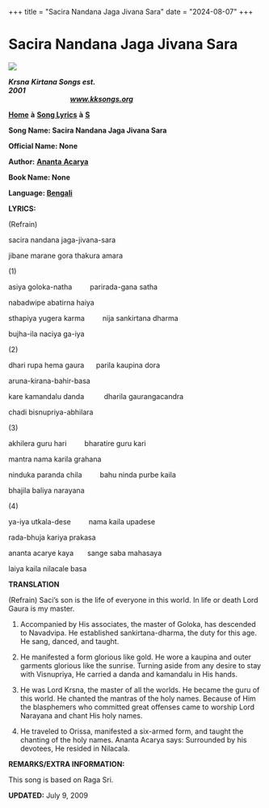 +++
title = "Sacira Nandana Jaga Jivana Sara"
date = "2024-08-07"
+++

# Sacira Nandana Jaga Jivana Sara
**[![](http://kksongs.org/image_files/image002.jpg)](http://kksongs.org/)**

**_Krsna_** **_Kirtana Songs est. 2001_**                                                                                                                                                      **_www.kksongs.org_**

**[Home](http://kksongs.org/)** **à** **[Song Lyrics](http://kksongs.org/lyrics.html)** **à** **[S](http://kksongs.org/songs/song_s.html)**

**Song Name: Sacira Nandana Jaga Jivana Sara**

**Official Name: None**

**Author:** [**Ananta** **Acarya**](http://kksongs.org/authors/list/ananta_acarya.html)

**Book Name: None**

**Language: [Bengali](http://kksongs.org/language/list/bengali.html)**

**LYRICS:**

(Refrain)

sacira nandana jaga-jivana-sara

jibane marane gora thakura amara

(1)

asiya goloka-natha         parirada-gana satha

nabadwipe abatirna haiya

sthapiya yugera karma         nija sankirtana dharma

bujha-ila naciya ga-iya

(2)

dhari rupa hema gaura      parila kaupina dora

aruna-kirana-bahir-basa

kare kamandalu danda          dharila gaurangacandra

chadi bisnupriya-abhilara

(3)

akhilera guru hari         bharatire guru kari

mantra nama karila grahana

ninduka paranda chila         bahu ninda purbe kaila

bhajila baliya narayana

(4)

ya-iya utkala-dese         nama kaila upadese

rada-bhuja kariya prakasa

ananta acarye kaya       sange saba mahasaya

laiya kaila nilacale basa

**TRANSLATION**

(Refrain) Saci’s son is the life of everyone in this world. In life or death Lord Gaura is my master.

1) Accompanied by His associates, the master of Goloka, has descended to Navadvipa. He established sankirtana\-dharma, the duty for this age. He sang, danced, and taught.

2) He manifested a form glorious like gold. He wore a kaupina and outer garments glorious like the sunrise. Turning aside from any desire to stay with Visnupriya, He carried a danda and kamandalu in His hands.

3) He was Lord Krsna, the master of all the worlds. He became the guru of this world. He chanted the mantras of the holy names. Because of Him the blasphemers who committed great offenses came to worship Lord Narayana and chant His holy names.

4) He traveled to Orissa, manifested a six-armed form, and taught the chanting of the holy names. Ananta Acarya says: Surrounded by his devotees, He resided in Nilacala.

**REMARKS/EXTRA INFORMATION:**

This song is based on Raga Sri.

**UPDATED:** July 9, 2009